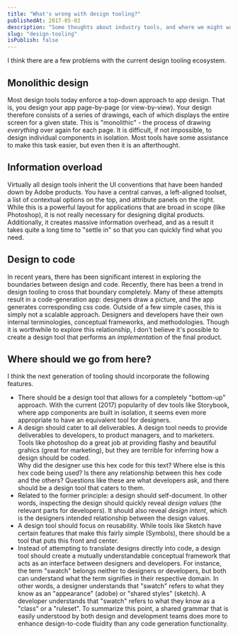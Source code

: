 ```yaml
---
title: "What's wrong with design tooling?"
publishedAt: 2017-05-03
description: "Some thoughts about industry tools, and where we might want to go in the future."
slug: "design-tooling"
isPublish: false
---
```


I think there are a few problems with the current design tooling ecosystem.

## Monolithic design

Most design tools today enforce a top-down approach to app design. That is, you design your app page-by-page (or view-by-view). Your design therefore consists of a series of drawings, each of which displays the entire screen for a given state. This is "monolithic" - the process of drawing *everything* over again for each page. It is difficult, if not impossible, to design individual components in isolation. Most tools have some assistance to make this task easier, but even then it is an afterthought.

## Information overload

Virtually all design tools inherit the UI conventions that have been handed down by Adobe products. You have a central canvas, a left-aligned toolset, a list of contextual options on the top, and attribute panels on the right. While this is a powerful layout for applications that are broad in scope (like Photoshop), it is not really necessary for designing digital products. Additionally, it creates massive information overhead, and as a result it takes quite a long time to "settle in" so that you can quickly find what you need.

## Design to code

In recent years, there has been significant interest in exploring the boundaries between design and code. Recently, there has been a trend in design tooling to cross that boundary completely. Many of these attempts result in a code-generation app: designers draw a picture, and the app generates corresponding css code. Outside of a few simple cases, this is simply not a scalable approach. Designers and developers have their own internal terminologies, conceptual frameworks, and methodologies. Though it is worthwhile to explore this relationship, I don't believe it's possible to create a design tool that performs an *implementation* of the final product.

## Where should we go from here?

I think the next generation of tooling should incorporate the following features.

- There should be a design tool that allows for a completely "bottom-up" approach. With the current (2017) popularity of dev tools like Storybook, where app components are built in isolation, it seems even more appropriate to have an equivalent tool for designers.
- A design should cater to all deliverables. A design tool needs to provide deliverables to developers, to product managers, and to marketers. Tools like photoshop do a great job at providing flashy and beautiful grahics (great for marketing), but they are terrible for inferring how a design should be coded.  
Why did the designer use this hex code for this text? Where else is this hex code being used? Is there any relationship between this hex code and the others? Questions like these are what developers ask, and there should be a design tool that caters to them.
- Related to the former principle: a design should self-document. In other words, inspecting the design should quickly reveal *design values* (the relevant parts for developers). It should also reveal *design intent*, which is the designers intended relationship between the design values.
- A design tool should focus on reusability. While tools like Sketch have certain features that make this fairly simple (Symbols), there should be a tool that puts this front and center.
- Instead of attempting to translate designs directly into code, a design tool should create a mutually understandable conceptual framework that acts as an interface between designers and developers. For instance, the term "swatch" belongs neither to designers or developers, but both can understand what the term signifies in their respective domain. In other words, a designer understands that "swatch" refers to what they know as an "appearance" (adobe) or "shared styles" (sketch). A developer understands that "swatch" refers to what they know as a "class" or a "ruleset". To summarize this point, a shared grammar that is easily understood by both design and development teams does more to enhance design-to-code fluidity than any code generation functionality.
